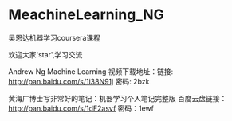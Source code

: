 # MeachineLearning_NG
吴恩达机器学习coursera课程

欢迎大家'star',学习交流

Andrew Ng Machine Learning 视频下载地址：链接: http://pan.baidu.com/s/1i38N91j 密码: 2bzk

黄海广博士写非常好的笔记：机器学习个人笔记完整版
百度云盘链接：http://pan.baidu.com/s/1dF2asvf 密码：1ewf

